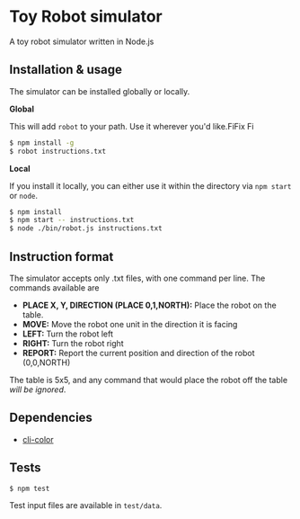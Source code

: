 # Toy Robot simulator

A toy robot simulator written in Node.js 

## Installation & usage

The simulator can be installed globally or locally. 

**Global**

This will add ```robot``` to your path. Use it wherever you'd like.FiFix Fi
```sh
$ npm install -g
$ robot instructions.txt
```

**Local**

If you install it locally, you can either use it within the directory via ```npm start``` or ```node```.
```sh
$ npm install
$ npm start -- instructions.txt
$ node ./bin/robot.js instructions.txt
```

## Instruction format

The simulator accepts only .txt files, with one command per line. The commands available are

- **PLACE X, Y, DIRECTION (PLACE 0,1,NORTH):** Place the robot on the table.
- **MOVE:** Move the robot one unit in the direction it is facing
- **LEFT:** Turn the robot left
- **RIGHT:** Turn the robot right
- **REPORT:** Report the current position and direction of the robot (0,0,NORTH)

The table is 5x5, and any command that would place the robot off the table *will be ignored*.

## Dependencies

- [cli-color](https://github.com/medikoo/cli-color)

## Tests

```sh
$ npm test
```

Test input files are available in ```test/data```. 


